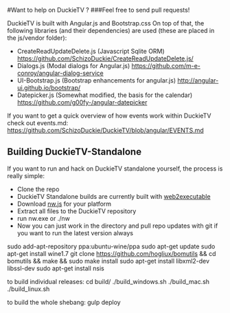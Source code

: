 #Want to help on DuckieTV ? 
###Feel free to send pull requests!

DuckieTV is built with Angular.js and Bootstrap.css
On top of that, the following libraries (and their dependencies) are used (these are placed in the js/vendor folder):

- CreateReadUpdateDelete.js (Javascript Sqlite ORM) https://github.com/SchizoDuckie/CreateReadUpdateDelete.js/
- Dialogs.js (Modal dialogs for Angular.js) https://github.com/m-e-conroy/angular-dialog-service
- UI-Bootstrap.js (Bootstrap enhancements for angular.js) http://angular-ui.github.io/bootstrap/
- Datepicker.js (Somewhat modified, the basis for the calendar) https://github.com/g00fy-/angular-datepicker

If you want to get a quick overview of how events work within DuckieTV check out events.md:
https://github.com/SchizoDuckie/DuckieTV/blob/angular/EVENTS.md

## Building DuckieTV-Standalone
If you want to run and hack on DuckieTV standalone yourself, the process is really simple:

- Clone the repo
- DuckieTV Standalone builds are currently built with [web2executable](https://github.com/jyapayne/Web2Executable)
- Download [nw.js](http://nwjs.io/) for your platform
- Extract all files to the DuckieTV repository
- run nw.exe or ./nw
- Now you can just work in the directory and pull repo updates with git if you want to run the latest version always


sudo add-apt-repository ppa:ubuntu-wine/ppa
sudo apt-get update
sudo apt-get install wine1.7 
git clone https://github.com/hogliux/bomutils && cd bomutils && make && sudo make install
sudo apt-get install libxml2-dev libssl-dev
sudo apt-get install nsis

to build individual releases:
cd build/
./build_windows.sh
./build_mac.sh
./build_linux.sh

to build the whole shebang: 
gulp deploy